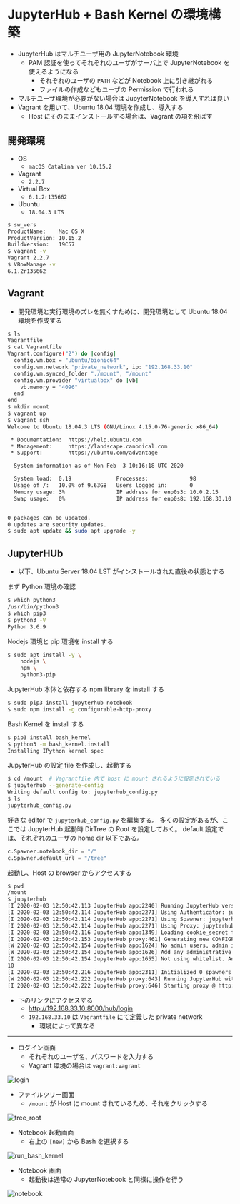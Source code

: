 # JupyterHub + Bash Kernel の環境構築

- JupyterHub はマルチユーザ用の JupyterNotebook 環境
  - PAM 認証を使ってそれぞれのユーザがサーバ上で JupyterNotebook を使えるようになる
    - それぞれのユーザの `PATH` などが Notebook 上に引き継がれる
    - ファイルの作成などもユーザの Permission で行われる
- マルチユーザ環境が必要がない場合は JupyterNotebook を導入すれば良い
- Vagrant を用いて、Ubuntu 18.04 環境を作成し、導入する
  - Host にそのままインストールする場合は、Vagrant の項を飛ばす

## 開発環境

- OS
  - `macOS Catalina ver 10.15.2`
- Vagrant
  - `2.2.7`
- Virtual Box
  - `6.1.2r135662`
- Ubuntu
  - `18.04.3 LTS`

```bash
$ sw_vers
ProductName:	Mac OS X
ProductVersion:	10.15.2
BuildVersion:	19C57
$ vagrant -v
Vagrant 2.2.7
$ VBoxManage -v
6.1.2r135662
```

## Vagrant

- 開発環境と実行環境のズレを無くすために、開発環境として Ubuntu 18.04 環境を作成する

```bash
$ ls
Vagrantfile
$ cat Vagrantfile
Vagrant.configure("2") do |config|
  config.vm.box = "ubuntu/bionic64"
  config.vm.network "private_network", ip: "192.168.33.10"
  config.vm.synced_folder "./mount", "/mount"
  config.vm.provider "virtualbox" do |vb|
    vb.memory = "4096"
  end
end
$ mkdir mount
$ vagrant up
$ vagrant ssh
Welcome to Ubuntu 18.04.3 LTS (GNU/Linux 4.15.0-76-generic x86_64)

 * Documentation:  https://help.ubuntu.com
 * Management:     https://landscape.canonical.com
 * Support:        https://ubuntu.com/advantage

  System information as of Mon Feb  3 10:16:18 UTC 2020

  System load:  0.19              Processes:             98
  Usage of /:   10.0% of 9.63GB   Users logged in:       0
  Memory usage: 3%                IP address for enp0s3: 10.0.2.15
  Swap usage:   0%                IP address for enp0s8: 192.168.33.10


0 packages can be updated.
0 updates are security updates.
$ sudo apt update && sudo apt upgrade -y
```

## JupyterHUb

- 以下、Ubuntu Server 18.04 LST がインストールされた直後の状態とする

まず Python 環境の確認

```bash
$ which python3
/usr/bin/python3
$ which pip3
$ python3 -V
Python 3.6.9
```

Nodejs 環境と pip 環境を install する

```bash
$ sudo apt install -y \
    nodejs \
    npm \
    python3-pip
```

JupyterHub 本体と依存する npm library を install する

```bash
$ sudo pip3 install jupyterhub notebook
$ sudo npm install -g configurable-http-proxy
```

Bash Kernel を install する

```bash
$ pip3 install bash_kernel
$ python3 -m bash_kernel.install
Installing IPython kernel spec
```

JupyterHub の設定 file を作成し、起動する

```bash
$ cd /mount  # Vagrantfile 内で host に mount されるように設定されている
$ jupyterhub --generate-config
Writing default config to: jupyterhub_config.py
$ ls
jupyterhub_config.py
```

好きな editor で `jupyterhub_config.py` を編集する。
多くの設定があるが、ここでは JupyterHub 起動時 DirTree の Root を設定しておく。
default 設定では、それぞれのユーザの home dir 以下である。

```python
c.Spawner.notebook_dir = "/"
c.Spawner.default_url = "/tree"
```

起動し、Host の browser からアクセスする

```bash
$ pwd
/mount
$ jupyterhub
[I 2020-02-03 12:50:42.113 JupyterHub app:2240] Running JupyterHub version 1.1.0
[I 2020-02-03 12:50:42.114 JupyterHub app:2271] Using Authenticator: jupyterhub.auth.PAMAuthenticator-1.1.0
[I 2020-02-03 12:50:42.114 JupyterHub app:2271] Using Spawner: jupyterhub.spawner.LocalProcessSpawner-1.1.0
[I 2020-02-03 12:50:42.114 JupyterHub app:2271] Using Proxy: jupyterhub.proxy.ConfigurableHTTPProxy-1.1.0
[I 2020-02-03 12:50:42.116 JupyterHub app:1349] Loading cookie_secret from /mount/jupyterhub_cookie_secret
[I 2020-02-03 12:50:42.153 JupyterHub proxy:461] Generating new CONFIGPROXY_AUTH_TOKEN
[W 2020-02-03 12:50:42.154 JupyterHub app:1624] No admin users, admin interface will be unavailable.
[W 2020-02-03 12:50:42.154 JupyterHub app:1626] Add any administrative users to `c.Authenticator.admin_users` in config.
[I 2020-02-03 12:50:42.154 JupyterHub app:1655] Not using whitelist. Any authenticated user will be allowed.
10
[I 2020-02-03 12:50:42.216 JupyterHub app:2311] Initialized 0 spawners in 0.007 seconds
[W 2020-02-03 12:50:42.222 JupyterHub proxy:643] Running JupyterHub without SSL.  I hope there is SSL termination happening somewhere else...
[I 2020-02-03 12:50:42.222 JupyterHub proxy:646] Starting proxy @ http://:8000
```

- 下のリンクにアクセスする
  - http://192.168.33.10:8000/hub/login
  - `192.168.33.10` は `Vagrantfile` にて定義した private network
    - 環境によって異なる

---

- ログイン画面
  - それぞれのユーザ名、パスワードを入力する
  - Vagrant 環境の場合は `vagrant:vagrant`

![login](./img/login.png)

- ファイルツリー画面
  - `/mount` が Host に mount されているため、それをクリックする

![tree_root](./img/tree_root.png)

- Notebook 起動画面
  - 右上の `[new]` から Bash を選択する

![run_bash_kernel](./img/run_bash_kernel.png)

- Notebook 画面
  - 起動後は通常の JupyterNotebook と同様に操作を行う

![notebook](./img/notebook.png)
